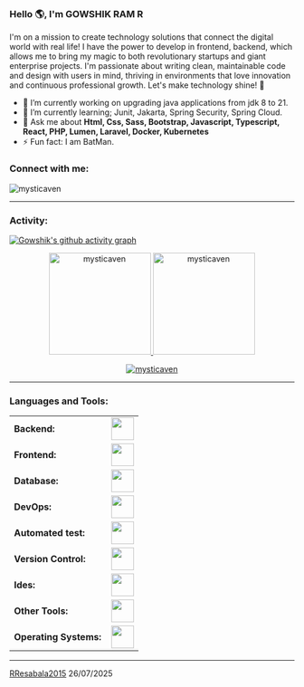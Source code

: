 <link rel="stylesheet" type='text/css' href="https://cdn.jsdelivr.net/gh/devicons/devicon@latest/devicon.min.css" />

### Hello 🌎, I'm GOWSHIK RAM R

I'm on a mission to create technology solutions that connect the digital world with real life! I have the power to develop in frontend, backend, which allows me to bring my magic to both revolutionary startups and giant enterprise projects. I'm passionate about writing clean, maintainable code and design with users in mind, thriving in environments that love innovation and continuous professional growth. Let's make technology shine! 🚀


  - 🔭 I’m currently working on upgrading java applications from jdk 8 to 21.
  - 🌱 I’m currently learning; Junit, Jakarta, Spring Security, Spring Cloud.
  - 💬 Ask me about **Html, Css, Sass, Bootstrap, Javascript, Typescript, React,  PHP,  Lumen, Laravel,  Docker, Kubernetes**
  - ⚡ Fun fact: I am BatMan.

<h3 align="left">Connect with me:</h3>
<p align="left">
<a href="https://x.com/Gowshikr04Ram" target="blank"><i align="center" class="devicon-twitter-original" alt="GOWSHIK RAM R" height="40" width="60" ></i>
</a>
<a href="https://www.linkedin.com/in/gowshik-ram-r/" target="blank"><i align="center" class="devicon-linkedin-plain colored" alt="GOWSHIK RAM R" height="40" width="60" ></i>
</a>
</p>

<p align="left"> <img src="https://komarev.com/ghpvc/?username=mysticaven&label=Profile%20views&color=0e75b6&style=flat" alt="mysticaven" /> </p>


------
<h3 align="left">Activity:</h3>

[![Gowshik's github activity graph](https://github-readme-activity-graph.vercel.app/graph?username=mysticaven&bg_color=100f0f&color=4c5e9e&line=4c569e&point=403e41&area=true&hide_border=true)](https://github.com/mysticaven/github-readme-activity-graph)

<div align="center">
  <a href="https://github.com/mysticaven">
    <img height="180em" src="https://github-readme-stats.vercel.app/api/top-langs?username=mysticaven&show_icons=true&locale=en&layout=compact&theme=tokyonight" alt="mysticaven"/>
    <img height="180em" src="https://github-readme-stats.vercel.app/api?username=RResabala2015&show_icons=true&locale=en&layout=compact&theme=tokyonight" alt="mysticaven"/>
  </a>
</div>
<p align="center">
  <a href="https://github.com/mysticaven">
    <img src="https://github-readme-streak-stats.herokuapp.com/?user=mysticaven&&theme=tokyonight" alt="mysticaven" />
  </a>
</p>

------
<h3 align="left">Languages and Tools:</h3>
<table>
    <tr>
        <td style="font-weight: bold; padding-right: 10px; vertical-align: center; border: none;">Backend:</td>
        <td><img height="40" src="https://skillicons.dev/icons?i=java,cs,net,python,,spring,maven,hibernate,nodejs,fastapi,flask,express,nginx,vite"/></td>
    </tr>
    <tr>
        <td style="font-weight: bold; padding-right: 10px; vertical-align: center;">Frontend:</td>
        <td><img height="40" src="https://skillicons.dev/icons?i=vue,vuetify,react,bootstrap,html,css,sass,js,ts,figma"/></td>
    </tr>
    <tr>
        <td style="font-weight: bold; padding-right: 10px; vertical-align: center; border: none;">Database:</td>
        <td><img height="40" src="https://skillicons.dev/icons?i=mysql,postgresql,mongodb,elasticsearch"/></td>
    </tr>
    <tr>
        <td style="font-weight: bold; padding-right: 10px; vertical-align: center; border: none;">DevOps:</td>
        <td><img height="40" src="https://skillicons.dev/icons?i=docker,kubernetes,AWS,terraform,jenkins"/></td>
    </tr>
    <tr>
        <td style="font-weight: bold; padding-right: 10px; vertical-align: center; border: none;">Automated test:</td>
        <td><img height="40" src="https://skillicons.dev/icons?i=selenium,jest,pytest,phpunit"/></td>
    </tr>
    <tr>
        <td style="font-weight: bold; padding-right: 10px; vertical-align: center; border: none;">Version Control:</td>
        <td><img height="40" src="https://skillicons.dev/icons?i=git,github,gitlab,bitbucket"/></td>
    </tr>
    <tr>
        <td style="font-weight: bold; padding-right: 10px; vertical-align: center; border: none;">Ides:</td>
        <td><img height="40" src="https://skillicons.dev/icons?i=vscode,phpstorm,eclipse,visualstudio,webstorm,sublime"/></td>
    </tr>
    <tr>
        <td style="font-weight: bold; padding-right: 10px; vertical-align: center; border: none;">Other Tools:</td>
        <td><img height="40" src="https://skillicons.dev/icons?i=rabbitmq,grafana,bash"/></td>
    </tr>
    <tr>
        <td style="font-weight: bold; padding-right: 10px; vertical-align: center; border: none;">Operating Systems:</td>
        <td><img height="40" src="https://skillicons.dev/icons?i=windows,ubuntu,debian,alpine"/></td>
    </tr>
</table>

------
[RResabala2015](https://github.com/mysticaven)
26/07/2025
